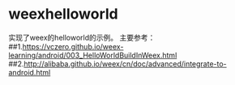 # weexhelloworld
实现了weex的helloworld的示例。
主要参考：
##1.https://vczero.github.io/weex-learning/android/003_HelloWorldBuildInWeex.html
##2.http://alibaba.github.io/weex/cn/doc/advanced/integrate-to-android.html
